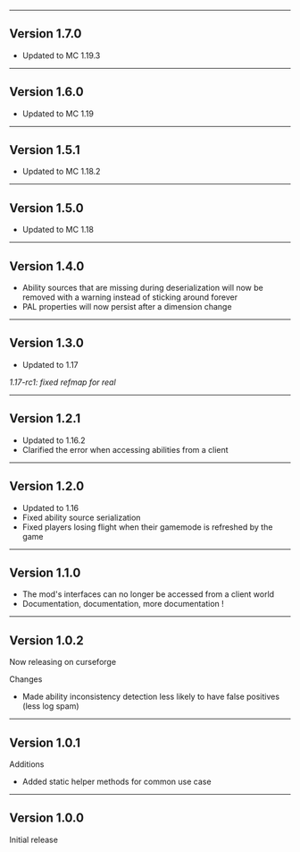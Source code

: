------------------------------------------------------
Version 1.7.0
------------------------------------------------------
- Updated to MC 1.19.3

------------------------------------------------------
Version 1.6.0
------------------------------------------------------
- Updated to MC 1.19

------------------------------------------------------
Version 1.5.1
------------------------------------------------------
- Updated to MC 1.18.2

------------------------------------------------------
Version 1.5.0
------------------------------------------------------
- Updated to MC 1.18

------------------------------------------------------
Version 1.4.0
------------------------------------------------------
- Ability sources that are missing during deserialization will now be removed with a warning instead of sticking around forever
- PAL properties will now persist after a dimension change

------------------------------------------------------
Version 1.3.0
------------------------------------------------------
- Updated to 1.17

*1.17-rc1: fixed refmap for real*

------------------------------------------------------
Version 1.2.1
------------------------------------------------------
- Updated to 1.16.2
- Clarified the error when accessing abilities from a client

------------------------------------------------------
Version 1.2.0
------------------------------------------------------
- Updated to 1.16
- Fixed ability source serialization
- Fixed players losing flight when their gamemode is refreshed by the game

------------------------------------------------------
Version 1.1.0
------------------------------------------------------
- The mod's interfaces can no longer be accessed from a client world
- Documentation, documentation, more documentation !

------------------------------------------------------
Version 1.0.2
------------------------------------------------------
Now releasing on curseforge

Changes  
- Made ability inconsistency detection less likely to have false positives (less log spam)

------------------------------------------------------
Version 1.0.1
------------------------------------------------------
Additions  
- Added static helper methods for common use case

------------------------------------------------------
Version 1.0.0
------------------------------------------------------
Initial release
